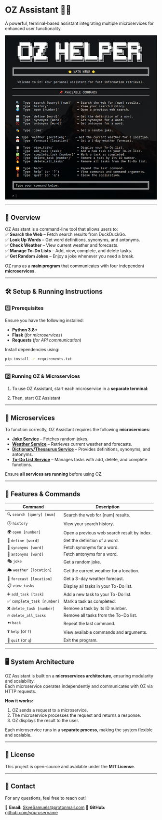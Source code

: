 # **OZ Assistant** 🧙‍♂️  
A powerful, terminal-based assistant integrating multiple microservices for enhanced user functionality.  

![OZ Home Screen](media/OZ%20Home%20Screen.png)  

---

## **📌 Overview**  
OZ Assistant is a command-line tool that allows users to:  
✅ **Search the Web** – Fetch search results from DuckDuckGo.  
✅ **Look Up Words** – Get word definitions, synonyms, and antonyms.  
✅ **Check Weather** – View current weather and forecasts.  
✅ **Manage To-Do Lists** – Add, view, complete, and delete tasks.  
✅ **Get Random Jokes** – Enjoy a joke whenever you need a break.  

OZ runs as a **main program** that communicates with four independent **microservices**.

---

## **🛠 Setup & Running Instructions**  

### **1️⃣ Prerequisites**  
Ensure you have the following installed:  
- **Python 3.8+**  
- **Flask** (_for microservices_)  
- **Requests** (_for API communication_)  

Install dependencies using:  
```bash
pip install -r requirements.txt
```

---

### **2️⃣ Running OZ & Microservices**  

1. To use OZ Assistant, start each microservice in a **separate terminal**:  

2. Then, start OZ Assistant

---

## **🔗 Microservices**  

To function correctly, OZ Assistant requires the following **microservices**:  

- **[Joke Service](https://github.com/rjmags1/joke-generator-microservice)** – Fetches random jokes.  
- **[Weather Service](https://github.com/Skye-Samuels/weather-information-microservice)** – Retrieves current weather and forecasts.  
- **[Dictionary/Thesaurus Service](https://github.com/Skye-Samuels/dictionary-thesaurus-microservice)** – Provides definitions, synonyms, and antonyms.  
- **[To-Do List Service](https://github.com/Skye-Samuels/todo-list-microservice)** – Manages tasks with add, delete, and complete functions.  

Ensure **all services are running** before using OZ.

---

## **📖 Features & Commands**  

| Command | Description |
|---------|------------|
| 🔍 `search [query] [num]` | Search the web for [num] results. |
| 🕒 `history` | View your search history. |
| 🌍 `open [number]` | Open a previous web search result by index. |
| 📖 `define [word]` | Get the definition of a word. |
| 🔄 `synonyms [word]` | Fetch synonyms for a word. |
| 🚫 `antonyms [word]` | Fetch antonyms for a word. |
| 🎭 `joke` | Get a random joke. |
| 🌦 `weather [location]` | Get the current weather for a location. |
| 📅 `forecast [location]` | Get a 3-day weather forecast. |
| 📋 `view_tasks` | Display all tasks in your To-Do list. |
| ➕ `add_task [task]` | Add a new task to your To-Do list. |
| ✅ `complete_task [number]` | Mark a task as completed. |
| ❌ `delete_task [number]` | Remove a task by its ID number. |
| 🔥 `delete_all_tasks` | Remove all tasks from the To-Do list. |
| ⏪ `back` | Repeat the last command. |
| ❓ `help` (or `?`) | View available commands and arguments. |
| 🚪 `quit` (or `q`) | Exit the program. |

---

## **🖥 System Architecture**  
OZ Assistant is built on a **microservices architecture**, ensuring modularity and scalability.  
Each microservice operates independently and communicates with OZ via HTTP requests.  

**How it works:**  
1. OZ sends a request to a microservice.  
2. The microservice processes the request and returns a response.  
3. OZ displays the result to the user.  

Each microservice runs in a **separate process**, making the system flexible and scalable.

---

## **📜 License**  
This project is open-source and available under the **MIT License**.  

---

## **📩 Contact**  
For any questions, feel free to reach out!  

📧 **Email:** SkyeSamuels@protonmail.com
🐙 **GitHub:** [github.com/yourusername](https://github.com/yourusername)  